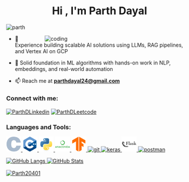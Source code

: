 <h1 align="center">Hi , I'm Parth Dayal</h1>
<p align="left"> <img src="https://komarev.com/ghpvc/?username=Parth20401&label=Profile%20views&color=0e75b6&style=flat" alt="parth" /> </p>

<img align="right" alt="coding" width="400" src="https://devblogs.microsoft.com/python/wp-content/uploads/sites/12/2019/10/variable_explorer.gif">

- 🌱 Experience building scalable AI solutions using LLMs, RAG pipelines, and Vertex AI on GCP

- 💬 Solid foundation in ML algorithms with hands-on work in NLP, embeddings, and real-world automation

- 📫 Reach me at **parthdayal24@gmail.com**

<h3 align="left">Connect with me:</h3>
<p align="left">
<a href="https://www.linkedin.com/in/parth-dayal/" target="blank"><img align="center" src="https://raw.githubusercontent.com/rahuldkjain/github-profile-readme-generator/master/src/images/icons/Social/linked-in-alt.svg" alt="ParthDLinkedin" height="30" width="40" /></a>
<a href="https://leetcode.com/parthdayal24/" target="blank"><img align="center" src="https://raw.githubusercontent.com/rahuldkjain/github-profile-readme-generator/master/src/images/icons/Social/leet-code.svg" alt="ParthDLeetcode" height="30" width="40" /></a>
</p>

<h3 align="left">Languages and Tools:</h3>
<p align="left"></a> <a href="https://www.cprogramming.com/" target="_blank" rel="noreferrer"> <img src="https://raw.githubusercontent.com/devicons/devicon/master/icons/c/c-original.svg" alt="c" width="40" height="40"/> </a> <a href="https://www.w3schools.com/cpp/" target="_blank" rel="noreferrer"> <img src="https://raw.githubusercontent.com/devicons/devicon/master/icons/cplusplus/cplusplus-original.svg" alt="cplusplus" width="40" height="40"/> </a> <a href="https://www.python.org/" target="_blank" rel="noreferrer"> <img src="https://raw.githubusercontent.com/devicons/devicon/master/icons/python/python-original.svg" alt="python" width="40" height="40"/> </a> <a href="https://www.anaconda.com/" target="_blank" rel="noreferrer"> <img src="https://raw.githubusercontent.com/devicons/devicon/master/icons/anaconda/anaconda-original-wordmark.svg" alt="anaconda" width="40" height="40"/> </a> <a href="tensorflow.org" target="_blank" rel="noreferrer"> <img src="https://raw.githubusercontent.com/devicons/devicon/master/icons/tensorflow/tensorflow-original.svg" alt="tensorflow" width="40" height="40"/> </a> <a href="https://git-scm.com/" target="_blank" rel="noreferrer"> <img src="https://www.vectorlogo.zone/logos/git-scm/git-scm-icon.svg" alt="git" width="40" height="40"/> </a> <a href="https://keras.io/" target="_blank" rel="noreferrer"> <img src="https://camo.githubusercontent.com/906e661107a3bc03104ca5d88336d1f4b0e80fdcac65efaf7904041d371c747f/68747470733a2f2f73332e616d617a6f6e6177732e636f6d2f6b657261732e696f2f696d672f6b657261732d6c6f676f2d323031382d6c617267652d313230302e706e67" alt="keras" width="40" height="40"/> </a> <a href="https://flask.palletsprojects.com/en/2.2.x/" target="_blank" rel="noreferrer"> <img src="https://raw.githubusercontent.com/devicons/devicon/master/icons/flask/flask-original-wordmark.svg" alt="flask" width="40" height="40"/>  </a> <a href="https://postman.com" target="_blank" rel="noreferrer"> <img src="https://www.vectorlogo.zone/logos/getpostman/getpostman-icon.svg" alt="postman" width="40" height="40"/> </p>

![GitHub Langs](https://github-readme-stats.vercel.app/api/top-langs?username=Parth20401&theme=tokyonight)
![GitHub Stats](https://github-readme-stats.vercel.app/api?username=Parth20401&theme=tokyonight)

<p><img align="center" src="https://github-readme-streak-stats.herokuapp.com/?user=Parth20401&" alt="Parth20401" /></p>
